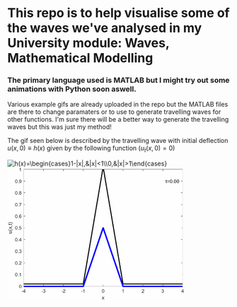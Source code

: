 # This repo is to help visualise some of the waves we've analysed in my University module: Waves, Mathematical Modelling

### The primary language used is MATLAB but I might try out some animations with Python soon aswell. 

Various example gifs are already uploaded in the repo but the MATLAB files are there to change paramaters or to use to generate travelling waves for other functions.
I'm sure there will be a better way to generate the travelling waves but this was just my method!

The gif seen below is described by the travelling wave with initial deflection $u(x,0) \equiv h(x)$ given by the following function ($u_t(x,0)=0$)

<img src="https://latex.codecogs.com/png.image?\dpi{150}\bg{white}h(x)=\begin{cases}1-|x|,&|x|<1\\0,&|x|>1\end{cases}" title="h(x)=\begin{cases}1-|x|,&|x|<1\\0,&|x|>1\end{cases}" />

<img src=https://github.com/willbarnfield/Travelling-waves/blob/main/animations/one_triangle_travelling_wave.gif alt="one_triangle_travelling_wave.gif" width="400" height="300" style="margin:auto:0px; display: block; max-width: 100%;">
